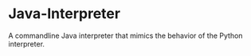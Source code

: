 Java-Interpreter
================

A commandline Java interpreter that mimics the behavior of the Python interpreter.
